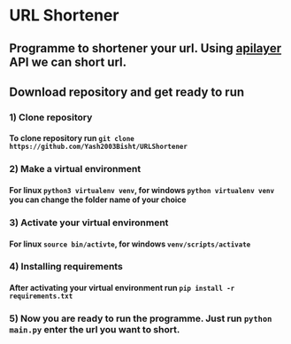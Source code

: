 # URL Shortener
## Programme to shortener your url. Using [apilayer](https://apilayer.com/) API we can short url.

## Download repository and get ready to run
### 1) Clone repository
#### To clone repository run `git clone https://github.com/Yash2003Bisht/URLShortener`

### 2) Make a virtual environment
#### For linux `python3 virtualenv venv`, for windows `python virtualenv venv` you can change the folder name of your choice

### 3) Activate your virtual environment
#### For linux `source bin/activte`, for windows `venv/scripts/activate`

### 4) Installing requirements
#### After activating your virtual environment run `pip install -r requirements.txt`

### 5) Now you are ready to run the programme. Just run `python main.py` enter the url you want to short.
